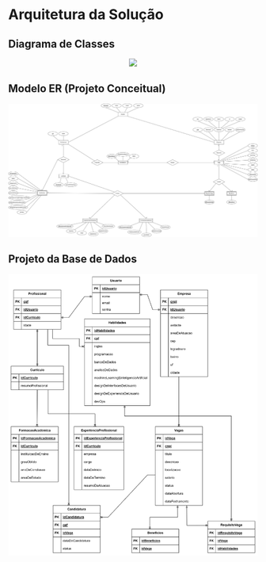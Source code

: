 # Arquitetura da Solução

## Diagrama de Classes

<div align="center">
<img src="https://github-production-user-asset-6210df.s3.amazonaws.com/102912738/269121733-015d5570-2b5b-430b-84b2-55972eb05a30.png" width="700px" />
</div>

## Modelo ER (Projeto Conceitual)
<div align="center">
<img src="./img/diagramaEntidadeRelacionamento.drawio.png" alt="Diagrama Entidade-Relacionamento" width="800px"/>
</div>

## Projeto da Base de Dados

<img src="./img/projetoBD.png" alt="Projeto da Base de Dados">
